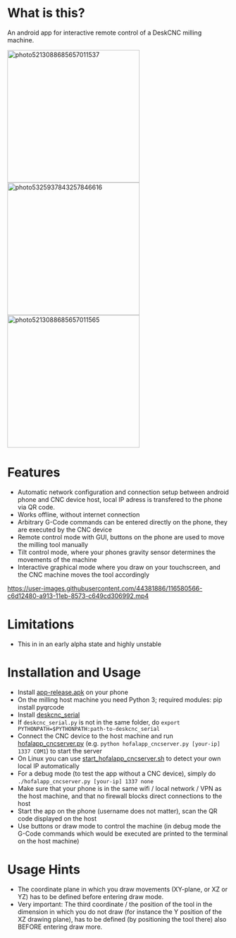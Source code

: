# What is this?
An android app for interactive remote control of a DeskCNC milling machine. 

<p float="left">
  <img src="https://user-images.githubusercontent.com/44381886/116579976-3a266680-a913-11eb-9fd4-4e191f5b603b.jpg" alt="photo5213088685657011537" height="300" />
  <img src="https://user-images.githubusercontent.com/44381886/116580737-f3853c00-a913-11eb-9998-a1a941dd55ec.jpg" alt="photo5325937843257846616" height="300" /> 
  <img src="https://user-images.githubusercontent.com/44381886/116582099-47445500-a915-11eb-9d4f-86f030d49b50.jpg" alt="photo5213088685657011565" height="300" /> 
</p>

# Features
- Automatic network configuration and connection setup between android phone and CNC device host, local IP adress is transfered to the phone via QR code.
- Works offline, without internet connection 
- Arbitrary G-Code commands can be entered directly on the phone, they are executed by the CNC device
- Remote control mode with GUI, buttons on the phone are used to move the milling tool manually
- Tilt control mode, where your phones gravity sensor determines the movements of the machine
- Interactive graphical mode where you draw on your touchscreen, and the CNC machine moves the tool accordingly

https://user-images.githubusercontent.com/44381886/116580566-c6d12480-a913-11eb-8573-c649cd306992.mp4

# Limitations
- This in in an early alpha state and highly unstable

# Installation and Usage
- Install [app-release.apk](app/release/app-release.apk) on your phone
- On the milling host machine you need Python 3; required modules: pip install pyqrcode
- Install [deskcnc_serial](https://github.com/hofa-lab/deskcnc_serial) 
- If `deskcnc_serial.py` is not in the same folder, do `export PYTHONPATH=$PYTHONPATH:path-to-deskcnc_serial`
- Connect the CNC device to the host machine and run [hofalapp_cncserver.py](hofalapp_cncserver.py) (e.g. `python hofalapp_cncserver.py [your-ip] 1337 COM1`) to start the server
- On Linux you can use [start_hofalapp_cncserver.sh](start_hofalapp_cncserver.sh) to detect your own local IP automatically
- For a debug mode (to test the app without a CNC device), simply do `./hofalapp_cncserver.py [your-ip] 1337 none`
- Make sure that your phone is in the same wifi / local network / VPN as the host machine, and that no firewall blocks direct connections to the host
- Start the app on the phone (username does not matter), scan the QR code displayed on the host
- Use buttons or draw mode to control the machine (in debug mode the G-Code commands which would be executed are printed to the terminal on the host machine)

# Usage Hints
- The coordinate plane in which you draw movements (XY-plane, or XZ or YZ) has to be defined before entering draw mode.
- Very important: The third coordinate / the position of the tool in the dimension in which you do not draw (for instance the Y position of the XZ drawing plane), has to be defined (by positioning the tool there) also BEFORE entering draw more.

